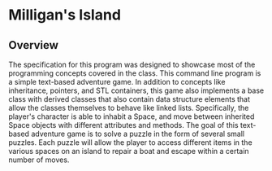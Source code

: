 # Milligan's Island
## Overview
The specification for this program was designed to showcase most of the programming concepts covered in the class. This command line program is a simple text-based adventure game. In addition to concepts like inheritance, pointers, and STL containers, this game also implements a base class with derived classes that also contain data structure elements that allow the classes themselves to behave like linked lists. Specifically, the player's character is able to inhabit a Space, and move between inherited Space objects with different attributes and methods. 
The goal of this text-based adventure game is to solve a puzzle in the form of several small puzzles. Each puzzle will allow the player to access different items in the various spaces on an island to repair a boat and escape within a certain number of moves.
